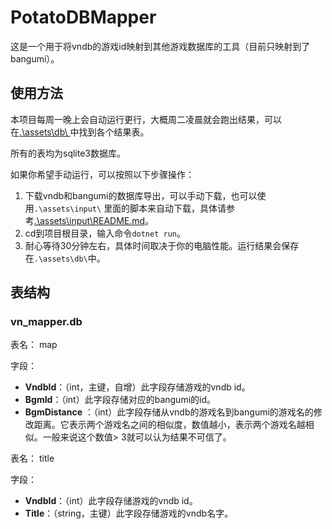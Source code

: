 # PotatoDBMapper

这是一个用于将vndb的游戏id映射到其他游戏数据库的工具（目前只映射到了bangumi）。

## 使用方法

本项目每周一晚上会自动运行更行，大概周二凌晨就会跑出结果，可以在[.\assets\db\ ](https://github.com/GoldenPotato137/PotatoDBMapper/tree/main/assets/db)中找到各个结果表。

所有的表均为sqlite3数据库。

如果你希望手动运行，可以按照以下步骤操作：

1. 下载vndb和bangumi的数据库导出，可以手动下载，也可以使用`.\assets\input\`
   里面的脚本来自动下载，具体请参考[.\assets\input\README.md](https://github.com/GoldenPotato137/PotatoDBMapper/tree/main/assets/input)。
2. cd到项目根目录，输入命令`dotnet run`。
3. 耐心等待30分钟左右，具体时间取决于你的电脑性能。运行结果会保存在`.\assets\db\`中。

## 表结构

### vn_mapper.db

表名： map

字段：

- **VndbId**：（int，主键，自增）此字段存储游戏的vndb id。
- **BgmId**：（int）此字段存储对应的bangumi的id。
- **BgmDistance**
  ：（int）此字段存储从vndb的游戏名到bangumi的游戏名的修改距离。它表示两个游戏名之间的相似度，数值越小，表示两个游戏名越相似。一般来说这个数值>
  3就可以认为结果不可信了。

表名： title

字段：

- **VndbId**：（int）此字段存储游戏的vndb id。
- **Title**：（string，主键）此字段存储游戏的vndb名字。
